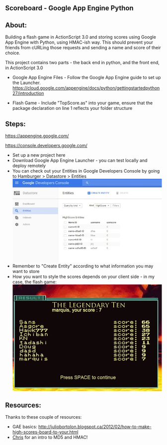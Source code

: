 ## Scoreboard - Google App Engine Python

## About:
Building a flash game in ActionScript 3.0 and storing scores using Google App Engine with Python, using HMAC-ish way. This should prevent your friends from cURLing those requests and sending a name and score of their choice.

This project contains two parts - the back end in python, and the front end, in ActionScript 3.0

* Google App Engine Files - Follow the Google App Engine guide to set up the Launcher.  https://cloud.google.com/appengine/docs/python/gettingstartedpython27/introduction

* Flash Game - Include "TopScore.as" into your game, ensure that the package declaration on line 1 reflects your folder structure

## Steps:
https://appengine.google.com/

https://console.developers.google.com/
* Set up a new project here
* Download Google App Engine Launcher - you can test locally and deploy remotely
* You can check out your Entities in Google Developers Console by going to Hamburger > Datastore > Entities 
![game screenshot](GAE_entities.jpg)
* Remember to "Create Entity" according to what information you may want to store
* How you want to style the scores depends on your client side - in my case, the flash game:
![Google Developers Console](scoreboard.jpg)


## Resources:
Thanks to these couple of resources:

* GAE basics: http://juliobortolon.blogspot.ca/2012/02/how-to-make-high-scores-board-to-your.html
* [Chris](https://github.com/Hawk777) for an intro to MD5 and HMAC!